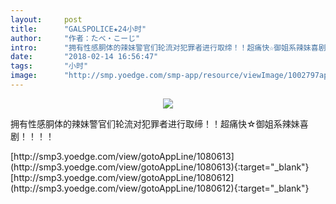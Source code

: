 ```yaml
---
layout:     post
title:      "GALSPOLICE★24小时"
author:     "作者：たべ・こーじ"
intro:      "拥有性感胴体的辣妹警官们轮流对犯罪者进行取缔！！超痛快☆御姐系辣妹喜剧！！！！"
date:       "2018-02-14 16:56:47"
tags:       "小时"
image:      "http://smp.yoedge.com/smp-app/resource/viewImage/1002797appline.png"
---
```

<div style="text-align: center">
<p><img src="http://smp.yoedge.com/smp-app/resource/viewImage/1002797appline.png"/></p>
</div>
<p class="post-meta">
<span>拥有性感胴体的辣妹警官们轮流对犯罪者进行取缔！！超痛快☆御姐系辣妹喜剧！！！！</span>
</p>
[http://smp3.yoedge.com/view/gotoAppLine/1080613](http://smp3.yoedge.com/view/gotoAppLine/1080613){:target="_blank"}
[http://smp3.yoedge.com/view/gotoAppLine/1080612](http://smp3.yoedge.com/view/gotoAppLine/1080612){:target="_blank"}


